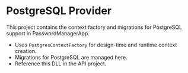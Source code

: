# PostgreSQL Provider

This project contains the context factory and migrations for PostgreSQL support in PasswordManagerApp.

- Uses `PostgresContextFactory` for design-time and runtime context creation.
- Migrations for PostgreSQL are managed here.
- Reference this DLL in the API project.
